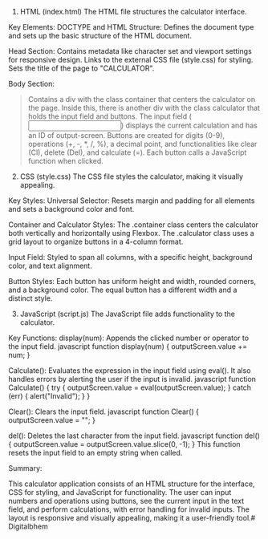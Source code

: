 1. HTML (index.html)
The HTML file structures the calculator interface.

Key Elements:
DOCTYPE and HTML Structure: Defines the document type and sets up the basic structure of the HTML document.

Head Section:
Contains metadata like character set and viewport settings for responsive design.
Links to the external CSS file (style.css) for styling.
Sets the title of the page to "CALCULATOR".

Body Section:
>Contains a div with the class container that centers the calculator on the page.
>Inside this, there is another div with the class calculator that holds the input field and buttons.
>The input field (<input type="text">) displays the current calculation and has an ID of output-screen.
>Buttons are created for digits (0-9), operations (+, -, *, /, %), a decimal point, and functionalities like clear (Cl), delete (Del), and calculate (=). Each button calls a JavaScript function when clicked.

2. CSS (style.css)
The CSS file styles the calculator, making it visually appealing.

Key Styles:
Universal Selector: Resets margin and padding for all elements and sets a background color and font.

Container and Calculator Styles:
The .container class centers the calculator both vertically and horizontally using Flexbox.
The .calculator class uses a grid layout to organize buttons in a 4-column format.

Input Field:
Styled to span all columns, with a specific height, background color, and text alignment.

Button Styles:
Each button has uniform height and width, rounded corners, and a background color. The equal button has a different width and a distinct style.

3. JavaScript (script.js)
The JavaScript file adds functionality to the calculator.

Key Functions:
display(num): Appends the clicked number or operator to the input field.
javascript
function display(num) {
    outputScreen.value += num;
}

Calculate(): Evaluates the expression in the input field using eval(). It also handles errors by alerting the user if the input is invalid.
javascript
function Calculate() {
    try {
        outputScreen.value = eval(outputScreen.value);
    } catch (err) {
        alert("Invalid");
    }
}

Clear(): Clears the input field.
javascript
function Clear() {
    outputScreen.value = "";
}

del(): Deletes the last character from the input field.
javascript
function del() {
    outputScreen.value = outputScreen.value.slice(0, -1);
}
This function resets the input field to an empty string when called.

Summary:

This calculator application consists of an HTML structure for the interface, CSS for styling, and JavaScript for functionality. The user can input numbers and operations using buttons, see the current input in the text field, and perform calculations, with error handling for invalid inputs. The layout is responsive and visually appealing, making it a user-friendly tool.# Digitalbhem
